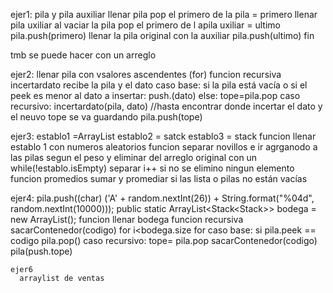 ejer1:
  pila y pila auxiliar
  llenar pila 
  pop el primero de la pila = primero 
  llenar pila uxiliar al vaciar la pila 
  pop el primero de l apila uxiliar = ultimo 
  pila.push(primero)
  llenar la pila original con la auxiliar
  pila.push(ultimo)
  fin

  tmb se puede hacer con un arreglo 

  ejer2: 
    llenar pila con vsalores ascendentes (for)
    funcion recursiva incertardato recibe la pila y el dato 
      caso base: si la pila está vacía o si el peek es menor al dato a insertar:
        push.(dato)
        else:
        tope=pila.pop
        caso recursivo: incertardato(pila, dato) //hasta encontrar donde incertar el dato y el neuvo tope se va guardando
        pila.push(tope) 
          
  ejer3: 
    establo1 =ArrayList
    establo2 = satck
    establo3 = stack
    funcion llenar establo 1 con numeros aleatorios 
    funcion separar novillos e ir agrganodo a las pilas segun el peso y eliminar del arreglo original 
      con un while(!establo.isEmpty)
        separar
        i++ si no se elimino ningun elemento
      funcion promedios 
        sumar y promediar si las lista o pilas no están vacías

  ejer4:
  pila.push((char) ('A' + random.nextInt(26)) + String.format("%04d", random.nextInt(10000)));
    public static ArrayList<Stack<Stack<String>>> bodega = new ArrayList();
    funcion llenar bodega
    funcion recursiva sacarContenedor(codigo)
      for i<bodega.size 
        for 
        caso base: si pila.peek == codigo
            pila.pop()
        caso recursivo: 
          tope= pila.pop
          sacarContenedor(codigo) 
          pila(push.tope)


    ejer6
      arraylist de ventas 
